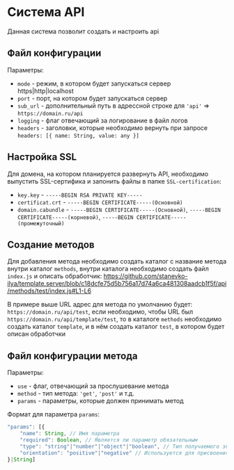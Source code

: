 # Система API
Данная система позволит создать и настроить api

## Файл конфигурации
Параметры:
- `mode` - режим, в котором будет запускаться сервер https|http|localhost
- `port` - порт, на котором будет запускаться сервер
- `sub_url` - дополнительный путь в адрессной строке для `'api'` => `https://domain.ru/api`
- `logging` - флаг отвечающий за логирование в файл логов
- `headers` - заголовки, которые необходимо вернуть при запросе `headers: [{ name: String, value: any }]`

## Настройка SSL
Для домена, на котором планируется развернуть API, необходимо выпустить SSL-сертифика и запонить файлы в папке `SSL-certification`:
- `key.key` - `-----BEGIN RSA PRIVATE KEY-----`
- `certificat.crt` - `-----BEGIN CERTIFICATE-----(Основной)`
- `domain.cabundle` - `-----BEGIN CERTIFICATE-----(Основной)`, `-----BEGIN CERTIFICATE-----(корневой)`, `-----BEGIN CERTIFICATE-----(промежуточный)`

## Создание методов
Для добавления метода необходимо создать каталог с название метода внутри каталог `methods`, внутри каталога необходимо создать файл `index.js` и описать обработчик:
https://github.com/stanevko-ilya/template.server/blob/c18dcfe75d5b756a17d74a6ca481308aadcb1f5f/api/methods/test/index.js#L1-L6

В примере выше URL адрес для метода по умолчанию будет: `https://domain.ru/api/test`, если необходимо, чтобы URL был `https://domain.ru/api/template/test`, то в каталоге `methods` необходимо создать каталог `template`, и в нём создать каталог `test`, в котором будет описан обработчки

## Файл конфигурации метода
Параметры:
- `use` - флаг, отвечающий за прослушевание метода
- `method` - тип метода: `'get'`, `'post'` и т.д.
- `params` - параметры, которые должен принимать метод

Формат для параметра `params`:
```javascript
"params": [{
    "name": String, // Имя параметра
    "required": Boolean, // Является ли параметр обязательным
    "type": "string"|"number"|"object"|"boolean", // Тип получаемого значения
    "orientation": "positive"|"negative" // Используется для присвоения определнного знака числу, если type = "number"; Не указывайте, если знак должен остаться неизменным
}|String]
```

